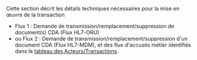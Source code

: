 Cette section décrit les détails techniques nécessaires pour la mise en œuvre de la transaction

* Flux 1 : Demande de transmission/remplacement/suppression de document(s) CDA (Flux HL7-ORU)
* ou Flux 2 : Demande de transmission/remplacement/suppression d'un document CDA (Flux HL7-MDM), et des flux d'accusés métier identifiés dans le [tableau des Acteurs/Transactions](acteurs-transactions.html#diagramme-des-acteurstransactions).